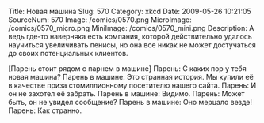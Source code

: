 Title: Новая машина 
Slug: 570 
Category: xkcd 
Date: 2009-05-26 10:21:05 
SourceNum: 570 
Image: /comics/0570.png 
MicroImage: /comics/0570_micro.png 
MiniImage: /comics/0570_mini.png 
Description: А ведь где-то наверняка есть компания, которой действительно удалось
научиться увеличивать пенисы, но она все никак не может достучаться до
своих потенциальных клиентов.  

[Парень стоит рядом с парнем в машине]
Парень: С каких пор у тебя новая машина?
Парень в машине: Это странная история. Мы купили её в качестве приза стомиллионному посетителю нашего сайта.
Парень: И он не захотел её забрать.
Парень в машине: Видимо.
Парень: Может быть, он не увидел сообщение?
Парень в машине: Оно мерцало везде!
Парень: Как странно.